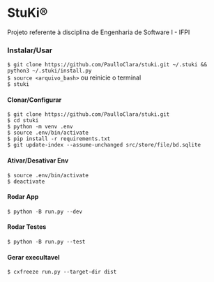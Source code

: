 # StuKi®

Projeto referente à disciplina de Engenharia de Software I - IFPI

### Instalar/Usar

`$ git clone https://github.com/PaulloClara/stuki.git ~/.stuki && python3 ~/.stuki/install.py`\
`$ source <arquivo_bash>` ou reinicie o terminal\
`$ stuki`

#### Clonar/Configurar

`$ git clone https://github.com/PaulloClara/stuki.git`\
`$ cd stuki`\
`$ python -m venv .env`\
`$ source .env/bin/activate`\
`$ pip install -r requirements.txt`\
`$ git update-index --assume-unchanged src/store/file/bd.sqlite`

#### Ativar/Desativar Env

`$ source .env/bin/activate`\
`$ deactivate`

#### Rodar App

`$ python -B run.py --dev`

#### Rodar Testes

`$ python -B run.py --test`

#### Gerar execultavel

`$ cxfreeze run.py --target-dir dist`
